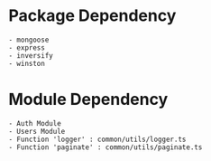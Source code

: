 # Package Dependency

```
- mongoose
- express
- inversify
- winston
```

# Module Dependency 

```
- Auth Module
- Users Module
- Function 'logger' : common/utils/logger.ts
- Function 'paginate' : common/utils/paginate.ts
```